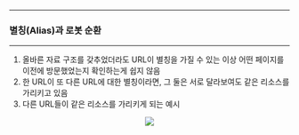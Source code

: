 -----
### 별칭(Alias)과 로봇 순환
-----
1. 올바른 자료 구조를 갖추었더라도 URL이 별칭을 가질 수 있는 이상 어떤 페이지를 이전에 방문했었는지 확인하는게 쉽지 않음
2. 한 URL이 또 다른 URL에 대한 별칭이라면, 그 둘은 서로 달라보여도 같은 리소스를 가리키고 있음
3. 다른 URL들이 같은 리소스를 가리키게 되는 예시
<div align="center">
<img src="https://github.com/user-attachments/assets/f13876fb-2155-41d7-a393-f7a2fdfc59ea">
</div>
